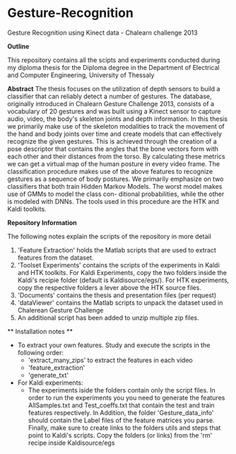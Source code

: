 # Gesture-Recognition
Gesture Recognition using Kinect data - Chalearn challenge 2013

**Outline**

This repository contains all the scipts and experiments conducted during my diploma thesis for the 
Diploma degree in the Department of Electrical and Computer Engineering, University of Thessaly 

**Abstract**
The thesis focuses on the utilization of depth sensors to build a classifier that can reliably
detect a number of gestures.  The database, originally introduced in Chalearn Gesture
Challenge  2013,  consists  of  a  vocabulary  of  20  gestures  and  was  built  using  a  Kinect
sensor  to  capture  audio,  video,  the  body's  skeleton  joints  and  depth  information.   In
this thesis we primarily make use of the skeleton modalities to track the movement of
the hand and body joints over time and create models that can effectively recognize the
given gestures.  This is achieved through the creation of a pose descriptor that contains
the angles that the bone vectors form with each other and their distances from the torso.
By calculating these metrics we can get a virtual map of the human posture in every
video frame.
The classification procedure makes use of the above features to recognize gestures as a
sequence of body postures.  We primarily emphasize on two classifiers that both train
Hidden Markov Models.  The worst model makes use of GMMs to model the class con-
ditional  probabilities,  while  the  other  is  modeled  with  DNNs.   The  tools  used  in  this
procedure are the HTK and Kaldi toolkits.

**Repository Information**

The following notes explain the scripts of the repository in more detail

1. 'Feature Extraction' holds the Matlab scripts that are used to extract features from the dataset.
2. 'Toolset Experiments' contains the scripts of the experiments in Kaldi and HTK toolkits. For Kaldi 
Experiments, copy the two folders inside the Kaldi's recipie folder (default is Kaldisource/egs/). For 
HTK experiments, copy the respective folders a lever above the HTK source files.
3. 'Documents' contains the thesis and presentation files (per request)
4. 'dataViewer' contains the Matlab scripts to unpack the dataset used in Chalerean Gesture Challenge
2013. An additional script has been added to unzip multiple zip files.

** Installation notes **

* To extract your own features. Study and execute the scripts in the following order:
	- 'extract_many_zips' to extract the features in each video
	- 'feature_extraction'
	- 'generate_txt'
* For Kaldi experiments:
	- The experiments iside the folders contain only the script files.  In order to run the experiments you
	you need to generate the features AllSamples.txt and Test_coeffs.txt that contain the test and train
	features respectively. In Addition, the folder 'Gesture_data_info' should contain the Label files of 
        the feature matrices you parse. Finally, make sure to create links to the folders utils and steps that 
        point to Kaldi's scripts. Copy the folders (or links) from the 'rm' recipe inside Kaldisource/egs

